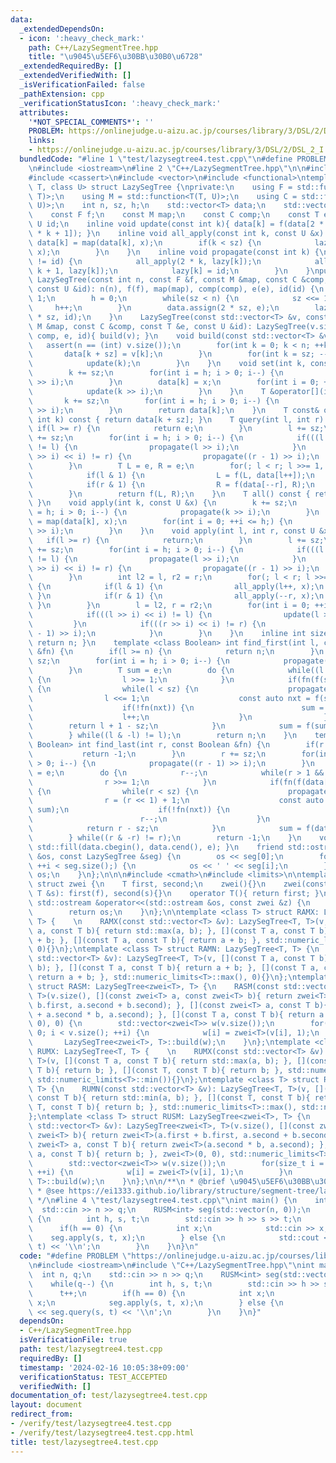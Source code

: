 ```yaml
---
data:
  _extendedDependsOn:
  - icon: ':heavy_check_mark:'
    path: C++/LazySegmentTree.hpp
    title: "\u9045\u5EF6\u30BB\u30B0\u6728"
  _extendedRequiredBy: []
  _extendedVerifiedWith: []
  _isVerificationFailed: false
  _pathExtension: cpp
  _verificationStatusIcon: ':heavy_check_mark:'
  attributes:
    '*NOT_SPECIAL_COMMENTS*': ''
    PROBLEM: https://onlinejudge.u-aizu.ac.jp/courses/library/3/DSL/2/DSL_2_I
    links:
    - https://onlinejudge.u-aizu.ac.jp/courses/library/3/DSL/2/DSL_2_I
  bundledCode: "#line 1 \"test/lazysegtree4.test.cpp\"\n#define PROBLEM \"https://onlinejudge.u-aizu.ac.jp/courses/library/3/DSL/2/DSL_2_I\"\
    \n#include <iostream>\n#line 2 \"C++/LazySegmentTree.hpp\"\n\n#include <ostream>\n\
    #include <cassert>\n#include <vector>\n#include <functional>\ntemplate <class\
    \ T, class U> struct LazySegTree {\nprivate:\n    using F = std::function<T(T,\
    \ T)>;\n    using M = std::function<T(T, U)>;\n    using C = std::function<U(U,\
    \ U)>;\n    int n, sz, h;\n    std::vector<T> data;\n    std::vector<U> lazy;\n\
    \    const F f;\n    const M map;\n    const C comp;\n    const T e;\n    const\
    \ U id;\n    inline void update(const int k){ data[k] = f(data[2 * k], data[2\
    \ * k + 1]); }\n    inline void all_apply(const int k, const U &x) {\n       \
    \ data[k] = map(data[k], x);\n        if(k < sz) {\n            lazy[k] = comp(lazy[k],\
    \ x);\n        }\n    }\n    inline void propagate(const int k) {\n        if(lazy[k]\
    \ != id) {\n            all_apply(2 * k, lazy[k]);\n            all_apply(2 *\
    \ k + 1, lazy[k]);\n            lazy[k] = id;\n        }\n    }\npublic:\n   \
    \ LazySegTree(const int n, const F &f, const M &map, const C &comp, const T &e,\
    \ const U &id): n(n), f(f), map(map), comp(comp), e(e), id(id) {\n        sz =\
    \ 1;\n        h = 0;\n        while(sz < n) {\n            sz <<= 1;\n       \
    \     h++;\n        }\n        data.assign(2 * sz, e);\n        lazy.assign(2\
    \ * sz, id);\n    }\n    LazySegTree(const std::vector<T> &v, const F &f, const\
    \ M &map, const C &comp, const T &e, const U &id): LazySegTree(v.size(), f, map,\
    \ comp, e, id){ build(v); }\n    void build(const std::vector<T> &v) {\n     \
    \   assert(n == (int) v.size());\n        for(int k = 0; k < n; ++k) {\n     \
    \       data[k + sz] = v[k];\n        }\n        for(int k = sz; --k > 0;) {\n\
    \            update(k);\n        }\n    }\n    void set(int k, const T &x) {\n\
    \        k += sz;\n        for(int i = h; i > 0; i--) {\n            propagate(k\
    \ >> i);\n        }\n        data[k] = x;\n        for(int i = 0; ++i <= h;) {\n\
    \            update(k >> i);\n        }\n    }\n    T &operator[](int k) {\n \
    \       k += sz;\n        for(int i = h; i > 0; i--) {\n            propagate(k\
    \ >> i);\n        }\n        return data[k];\n    }\n    T const& operator[](const\
    \ int k) const { return data[k + sz]; }\n    T query(int l, int r) {\n       \
    \ if(l >= r) {\n            return e;\n        }\n        l += sz;\n        r\
    \ += sz;\n        for(int i = h; i > 0; i--) {\n            if(((l >> i) << i)\
    \ != l) {\n                propagate(l >> i);\n            }\n            if(((r\
    \ >> i) << i) != r) {\n                propagate((r - 1) >> i);\n            }\n\
    \        }\n        T L = e, R = e;\n        for(; l < r; l >>= 1, r >>= 1) {\n\
    \            if(l & 1) {\n                L = f(L, data[l++]);\n            }\n\
    \            if(r & 1) {\n                R = f(data[--r], R);\n            }\n\
    \        }\n        return f(L, R);\n    }\n    T all() const { return data[1];\
    \ }\n    void apply(int k, const U &x) {\n        k += sz;\n        for(int i\
    \ = h; i > 0; i--) {\n            propagate(k >> i);\n        }\n        data[k]\
    \ = map(data[k], x);\n        for(int i = 0; ++i <= h;) {\n            update(k\
    \ >> i);\n        }\n    }\n    void apply(int l, int r, const U &x) {\n     \
    \   if(l >= r) {\n            return;\n        }\n        l += sz;\n        r\
    \ += sz;\n        for(int i = h; i > 0; i--) {\n            if(((l >> i) << i)\
    \ != l) {\n                propagate(l >> i);\n            }\n            if(((r\
    \ >> i) << i) != r) {\n                propagate((r - 1) >> i);\n            }\n\
    \        }\n        int l2 = l, r2 = r;\n        for(; l < r; l >>= 1, r >>= 1)\
    \ {\n            if(l & 1) {\n                all_apply(l++, x);\n           \
    \ }\n            if(r & 1) {\n                all_apply(--r, x);\n           \
    \ }\n        }\n        l = l2, r = r2;\n        for(int i = 0; ++i <= h;) {\n\
    \            if(((l >> i) << i) != l) {\n                update(l >> i);\n   \
    \         }\n            if(((r >> i) << i) != r) {\n                update((r\
    \ - 1) >> i);\n            }\n        }\n    }\n    inline int size() const {\
    \ return n; }\n    template <class Boolean> int find_first(int l, const Boolean\
    \ &fn) {\n        if(l >= n) {\n            return n;\n        }\n        l +=\
    \ sz;\n        for(int i = h; i > 0; i--) {\n            propagate(l >> i);\n\
    \        }\n        T sum = e;\n        do {\n            while((l & 1) == 0)\
    \ {\n                l >>= 1;\n            }\n            if(fn(f(sum, data[l])))\
    \ {\n                while(l < sz) {\n                    propagate(l);\n    \
    \                l <<= 1;\n                    const auto nxt = f(sum, data[l]);\n\
    \                    if(!fn(nxt)) {\n                        sum = nxt;\n    \
    \                    l++;\n                    }\n                }\n        \
    \        return l + 1 - sz;\n            }\n            sum = f(sum, data[l++]);\n\
    \        } while((l & -l) != l);\n        return n;\n    }\n    template <class\
    \ Boolean> int find_last(int r, const Boolean &fn) {\n        if(r <= 0) {\n \
    \           return -1;\n        }\n        r += sz;\n        for(int i = h; i\
    \ > 0; i--) {\n            propagate((r - 1) >> i);\n        }\n        T sum\
    \ = e;\n        do {\n            r--;\n            while(r > 1 && r & 1) {\n\
    \                r >>= 1;\n            }\n            if(fn(f(data[r], sum)))\
    \ {\n                while(r < sz) {\n                    propagate(r);\n    \
    \                r = (r << 1) + 1;\n                    const auto nxt = f(data[r],\
    \ sum);\n                    if(!fn(nxt)) {\n                        sum = nxt;\n\
    \                        r--;\n                    }\n                }\n    \
    \            return r - sz;\n            }\n            sum = f(data[r], sum);\n\
    \        } while((r & -r) != r);\n        return -1;\n    }\n    void clear(){\
    \ std::fill(data.cbegin(), data.cend(), e); }\n    friend std::ostream &operator<<(std::ostream\
    \ &os, const LazySegTree &seg) {\n        os << seg[0];\n        for(int i = 0;\
    \ ++i < seg.size();) {\n            os << ' ' << seg[i];\n        }\n        return\
    \ os;\n    }\n};\n\n\n#include <cmath>\n#include <limits>\n\ntemplate <class T>\
    \ struct zwei {\n    T first, second;\n    zwei(){}\n    zwei(const T &f, const\
    \ T &s): first(f), second(s){}\n    operator T(){ return first; }\n    friend\
    \ std::ostream &operator<<(std::ostream &os, const zwei &z) {\n        os << z.first;\n\
    \        return os;\n    }\n};\n\ntemplate <class T> struct RAMX: LazySegTree<T,\
    \ T> {    \n    RAMX(const std::vector<T> &v): LazySegTree<T, T>(v, [](const T\
    \ a, const T b){ return std::max(a, b); }, [](const T a, const T b){ return a\
    \ + b; }, [](const T a, const T b){ return a + b; }, std::numeric_limits<T>::min(),\
    \ 0){}\n};\ntemplate <class T> struct RAMN: LazySegTree<T, T> {\n    RAMN(const\
    \ std::vector<T> &v): LazySegTree<T, T>(v, [](const T a, const T b){ return std::min(a,\
    \ b); }, [](const T a, const T b){ return a + b; }, [](const T a, const T b){\
    \ return a + b; }, std::numeric_limits<T>::max(), 0){}\n};\ntemplate <class T>\
    \ struct RASM: LazySegTree<zwei<T>, T> {\n    RASM(const std::vector<T> &v): LazySegTree<zwei<T>,\
    \ T>(v.size(), [](const zwei<T> a, const zwei<T> b){ return zwei<T>(a.first +\
    \ b.first, a.second + b.second); }, [](const zwei<T> a, const T b){ return zwei<T>(a.first\
    \ + a.second * b, a.second); }, [](const T a, const T b){ return a + b; }, zwei<T>(0,\
    \ 0), 0) {\n        std::vector<zwei<T>> w(v.size());\n        for(size_t i =\
    \ 0; i < v.size(); ++i) {\n            w[i] = zwei<T>(v[i], 1);\n        }\n \
    \       LazySegTree<zwei<T>, T>::build(w);\n    }\n};\ntemplate <class T> struct\
    \ RUMX: LazySegTree<T, T> {    \n    RUMX(const std::vector<T> &v): LazySegTree<T,\
    \ T>(v, [](const T a, const T b){ return std::max(a, b); }, [](const T, const\
    \ T b){ return b; }, [](const T, const T b){ return b; }, std::numeric_limits<T>::min(),\
    \ std::numeric_limits<T>::min()){}\n};\ntemplate <class T> struct RUMN: LazySegTree<T,\
    \ T> {\n    RUMN(const std::vector<T> &v): LazySegTree<T, T>(v, [](const T a,\
    \ const T b){ return std::min(a, b); }, [](const T, const T b){ return b; }, [](const\
    \ T, const T b){ return b; }, std::numeric_limits<T>::max(), std::numeric_limits<T>::max()){}\n\
    };\ntemplate <class T> struct RUSM: LazySegTree<zwei<T>, T> {\n    RUSM(const\
    \ std::vector<T> &v): LazySegTree<zwei<T>, T>(v.size(), [](const zwei<T> a, const\
    \ zwei<T> b){ return zwei<T>(a.first + b.first, a.second + b.second); }, [](const\
    \ zwei<T> a, const T b){ return zwei<T>(a.second * b, a.second); }, [](const T\
    \ a, const T b){ return b; }, zwei<T>(0, 0), std::numeric_limits<T>::min()) {\n\
    \        std::vector<zwei<T>> w(v.size());\n        for(size_t i = 0; i < v.size();\
    \ ++i) {\n            w[i] = zwei<T>(v[i], 1);\n        }\n        LazySegTree<zwei<T>,\
    \ T>::build(w);\n    }\n};\n\n/**\n * @brief \u9045\u5EF6\u30BB\u30B0\u6728\n\
    \ * @see https://ei1333.github.io/library/structure/segment-tree/lazy-segment-tree.hpp\n\
    \ */\n#line 4 \"test/lazysegtree4.test.cpp\"\nint main() {\n    int n, q;\n  \
    \  std::cin >> n >> q;\n    RUSM<int> seg(std::vector(n, 0));\n    while(q--)\
    \ {\n        int h, s, t;\n        std::cin >> h >> s >> t;\n        t++;\n  \
    \      if(h == 0) {\n            int x;\n            std::cin >> x;\n        \
    \    seg.apply(s, t, x);\n        } else {\n            std::cout << seg.query(s,\
    \ t) << '\\n';\n        }\n    }\n}\n"
  code: "#define PROBLEM \"https://onlinejudge.u-aizu.ac.jp/courses/library/3/DSL/2/DSL_2_I\"\
    \n#include <iostream>\n#include \"C++/LazySegmentTree.hpp\"\nint main() {\n  \
    \  int n, q;\n    std::cin >> n >> q;\n    RUSM<int> seg(std::vector(n, 0));\n\
    \    while(q--) {\n        int h, s, t;\n        std::cin >> h >> s >> t;\n  \
    \      t++;\n        if(h == 0) {\n            int x;\n            std::cin >>\
    \ x;\n            seg.apply(s, t, x);\n        } else {\n            std::cout\
    \ << seg.query(s, t) << '\\n';\n        }\n    }\n}"
  dependsOn:
  - C++/LazySegmentTree.hpp
  isVerificationFile: true
  path: test/lazysegtree4.test.cpp
  requiredBy: []
  timestamp: '2024-02-16 10:05:38+09:00'
  verificationStatus: TEST_ACCEPTED
  verifiedWith: []
documentation_of: test/lazysegtree4.test.cpp
layout: document
redirect_from:
- /verify/test/lazysegtree4.test.cpp
- /verify/test/lazysegtree4.test.cpp.html
title: test/lazysegtree4.test.cpp
---
```

